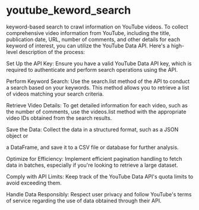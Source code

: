 # youtube_keword_search
keyword-based search to crawl information on YouTube videos.
To collect comprehensive video information from YouTube, including the title, publication date, URL, number of comments, and other details for each keyword of interest, you can utilize the YouTube Data API. Here's a high-level description of the process:

Set Up the API Key: Ensure you have a valid YouTube Data API key, which is required to authenticate and perform search operations using the API.

Perform Keyword Search: Use the search.list method of the API to conduct a search based on your keywords. This method allows you to retrieve a list of videos matching your search criteria.

Retrieve Video Details: To get detailed information for each video, such as the number of comments, use the videos.list method with the appropriate video IDs obtained from the search results.

Save the Data: Collect the data in a structured format, such as a JSON object or

a DataFrame, and save it to a CSV file or database for further analysis.

Optimize for Efficiency: Implement efficient pagination handling to fetch data in batches, especially if you're looking to retrieve a large dataset.

Comply with API Limits: Keep track of the YouTube Data API's quota limits to avoid exceeding them.

Handle Data Responsibly: Respect user privacy and follow YouTube's terms of service regarding the use of data obtained through their API.
